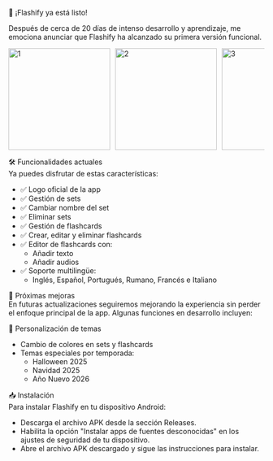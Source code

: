 📣 ¡Flashify ya está listo!

Después de cerca de 20 días de intenso desarrollo y aprendizaje, me emociona anunciar que Flashify ha alcanzado su primera versión funcional.

<div style="display: flex; flex-wrap: nowrap; overflow-x: auto; gap: 10px;">
  <img src="https://github.com/user-attachments/assets/ca09e13b-3be3-4a92-8c52-7439ad7d2497" alt="1" width="200" />
  <img src="https://github.com/user-attachments/assets/fe507872-bd9b-4b72-8c84-0f1cc64e7e58" alt="2" width="200" />
  <img src="https://github.com/user-attachments/assets/5cd1fd3b-29e5-48bb-ba9b-ad76092774e2" alt="3" width="200" />
  <img src="https://github.com/user-attachments/assets/4e04d410-7c1d-4296-95ff-65b304b30db0" alt="4" width="200" />
</div>

🛠️ Funcionalidades actuales  
Ya puedes disfrutar de estas características:

- ✅ Logo oficial de la app  
- ✅ Gestión de sets  
- ✅ Cambiar nombre del set  
- ✅ Eliminar sets  
- ✅ Gestión de flashcards  
- ✅ Crear, editar y eliminar flashcards  
- ✅ Editor de flashcards con:  
  - Añadir texto  
  - Añadir audios  
- ✅ Soporte multilingüe:  
  - Inglés, Español, Portugués, Rumano, Francés e Italiano

🚀 Próximas mejoras  
En futuras actualizaciones seguiremos mejorando la experiencia sin perder el enfoque principal de la app. Algunas funciones en desarrollo incluyen:

🎨 Personalización de temas
- Cambio de colores en sets y flashcards  
- Temas especiales por temporada:  
  - Halloween 2025  
  - Navidad 2025  
  - Año Nuevo 2026

📥 Instalación  
Para instalar Flashify en tu dispositivo Android:

- Descarga el archivo APK desde la sección Releases.  
- Habilita la opción "Instalar apps de fuentes desconocidas" en los ajustes de seguridad de tu dispositivo.  
- Abre el archivo APK descargado y sigue las instrucciones para instalar.
